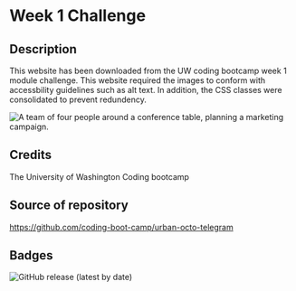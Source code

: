 # Week 1 Challenge

## Description

This website has been downloaded from the UW coding bootcamp week 1 module challenge. This website required the images to conform with accessbility guidelines such as alt text. In addition, the CSS classes were consolidated to prevent redundency.

![A team of four people around a conference table, planning a marketing campaign.]("../assets/images/screenshot.jpg")

## Credits

The University of Washington Coding bootcamp

## Source of repository

https://github.com/coding-boot-camp/urban-octo-telegram

## Badges

![GitHub release (latest by date)](https://img.shields.io/github/downloads/SidneyBasa/pre-work/website/total?logo=github&style=plastic)
